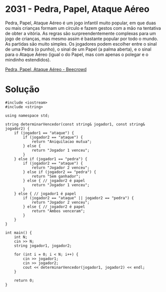 # 2031 - Pedra, Papel, Ataque Aéreo

Pedra, Papel, Ataque Aéreo é um jogo infantil muito popular, em que duas ou mais crianças formam um círculo e fazem gestos com a mão na tentativa de obter a vitória. As regras são surpreendentemente complexas para um jogo de crianças, mas mesmo assim é bastante popular por todo o mundo.
As partidas são muito simples. Os jogadores podem escolher entre o sinal de uma Pedra (o punho), o sinal de um Papel (a palma aberta), e o sinal para o Ataque Aéreo (igual o do Papel, mas com apenas o polegar e o mindinho estendidos).

[Pedra, Papel, Ataque Aéreo - Beecrowd](https://judge.beecrowd.com/pt/problems/view/2031)

# Solução

```
#include <iostream>
#include <string>

using namespace std;

string determinarVencedor(const string& jogador1, const string& jogador2) {
    if (jogador1 == "ataque") {
        if (jogador2 == "ataque") {
            return "Aniquilacao mutua";
        } else {
            return "Jogador 1 venceu";
        }
    } else if (jogador1 == "pedra") {
        if (jogador2 == "ataque") {
            return "Jogador 2 venceu";
        } else if (jogador2 == "pedra") {
            return "Sem ganhador";
        } else { // jogador2 é papel
            return "Jogador 1 venceu";
        }
    } else { // jogador1 é papel
        if (jogador2 == "ataque" || jogador2 == "pedra") {
            return "Jogador 2 venceu";
        } else { // jogador2 é papel
            return "Ambos venceram";
        }
    }
}

int main() {
    int N;
    cin >> N;
    string jogador1, jogador2;

    for (int i = 0; i < N; i++) {
        cin >> jogador1;
        cin >> jogador2;
        cout << determinarVencedor(jogador1, jogador2) << endl;
    }

    return 0;
}
```